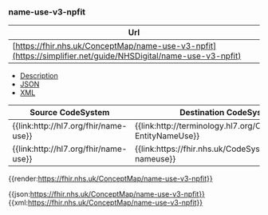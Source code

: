 ### name-use-v3-npfit

| Url |
|--
|  [https://fhir.nhs.uk/ConceptMap/name-use-v3-npfit](https://simplifier.net/guide/NHSDigital/name-use-v3-npfit) | 


<div class="nhsd-!t-margin-bottom-6">
  <ul class="nav nav-tabs" role="tablist">
        <li role="presentation"  class="active">
            <a href="#Description" role="tab" data-toggle="tab">Description</a>
        </li>
        <li role="presentation">
            <a href="#JSON" role="tab" data-toggle="tab">JSON</a>
        </li>
         <li role="presentation">
            <a href="#XML" role="tab" data-toggle="tab">XML</a>
        </li>
  </ul>
  <div class="tab-content snippet">
    <div id="Tree" role="tabpanel" class="tab-pane active">


<table class="regular assets">
<thead>
<tr>
<th>Source CodeSystem</th>
<th>Destination CodeSystem</th>
</tr>
</thead>
<tbody>
<tr>
<td>{{link:http://hl7.org/fhir/name-use}}</td>
<td>{{link:http://terminology.hl7.org/CodeSystem/v3-EntityNameUse}}</td>
</tr>
<tr>
<td>{{link:http://hl7.org/fhir/name-use}}</td>
<td>{{link:https://fhir.nhs.uk/CodeSystem/v3-npfit-nameuse}}</td>
</tr>
</tbody>
</table>

{{render:https://fhir.nhs.uk/ConceptMap/name-use-v3-npfit}}
    </div>
    <div id="JSON" role="tabpanel" class="tab-pane">
 {{json:https://fhir.nhs.uk/ConceptMap/name-use-v3-npfit}}
    </div>
    <div id="XML" role="tabpanel" class="tab-pane">
 {{xml:https://fhir.nhs.uk/ConceptMap/name-use-v3-npfit}}
    </div>
  </div>
</div>
